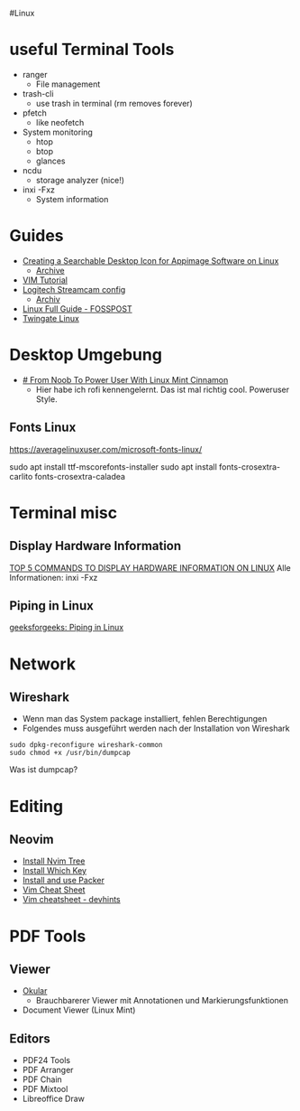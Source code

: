#Linux

# useful Terminal Tools

 - ranger
     - File management
 - trash-cli
     - use trash in terminal (rm removes forever)
 - pfetch
     - like neofetch
 - System monitoring
	 - htop
	 - btop
	 - glances
 - ncdu
     - storage analyzer (nice!)
 - inxi -Fxz
	 - System information

# Guides

- [Creating a Searchable Desktop Icon for Appimage Software on Linux](https://medium.com/@itsmrcrabss/creating-a-searchable-desktop-icon-for-appimage-software-on-linux-82dc9f62ca51)
	- [Archive](https://web.archive.org/web/20231024140700/https://medium.com/@itsmrcrabss/creating-a-searchable-desktop-icon-for-appimage-software-on-linux-82dc9f62ca51)
 - [VIM Tutorial](https://www.freecodecamp.org/news/learn-linux-vim-basic-features-19134461ab85/#:~:text=Yes%2C%20Vim%20provides%20a%20simple,exit%20the%20explorer%20and%20vim.)
 - [Logitech Streamcam config](https://davejansen.com/logitech-streamcam-on-linux/)
    - [Archiv](https://web.archive.org/web/20230519220215/https://davejansen.com/logitech-streamcam-on-linux/)
- [Linux Full Guide - FOSSPOST](https://fosspost.org/linux-full-guide/)
- [Twingate Linux](https://www.twingate.com/docs/linux)

# Desktop Umgebung

- [# From Noob To Power User With Linux Mint Cinnamon](https://www.youtube.com/watch?v=TKX29fJ8U2Y)
	- Hier habe ich rofi kennengelernt. Das ist mal richtig cool. Poweruser Style.

## Fonts Linux

https://averagelinuxuser.com/microsoft-fonts-linux/

sudo apt install ttf-mscorefonts-installer
sudo apt install fonts-crosextra-carlito fonts-crosextra-caladea


# Terminal misc

## Display Hardware Information

[TOP 5 COMMANDS TO DISPLAY HARDWARE INFORMATION ON LINUX](https://freelinuxtutorials.com/top-5-commands-to-display-hardware-information-on-linux/)
Alle Informationen: inxi -Fxz

## Piping in Linux

[geeksforgeeks: Piping in Linux](https://www.geeksforgeeks.org/piping-in-unix-or-linux/)

# Network

## Wireshark

 - Wenn man das System package installiert, fehlen Berechtigungen
 - Folgendes muss ausgeführt werden nach der Installation von Wireshark

```
sudo dpkg-reconfigure wireshark-common
sudo chmod +x /usr/bin/dumpcap	
```
Was ist dumpcap?

# Editing

## Neovim

- [Install Nvim Tree](https://linovox.com/install-and-use-nvim-tree-in-neovim/)
- [Install Which Key](https://linovox.com/install-and-set-up-which-key-in-neovim-nvim/)
- [Install and use Packer](https://linovox.com/install-and-use-packer-in-neovim/)
 - [Vim Cheat Sheet](https://vim.rtorr.com/)
 - [Vim cheatsheet - devhints](https://devhints.io/vim)

# PDF Tools

## Viewer

- [Okular](https://okular.kde.org)
	- Brauchbarerer Viewer mit Annotationen und Markierungsfunktionen
 - Document Viewer (Linux Mint)

## Editors

- PDF24 Tools
- PDF Arranger
- PDF Chain
- PDF Mixtool
- Libreoffice Draw
